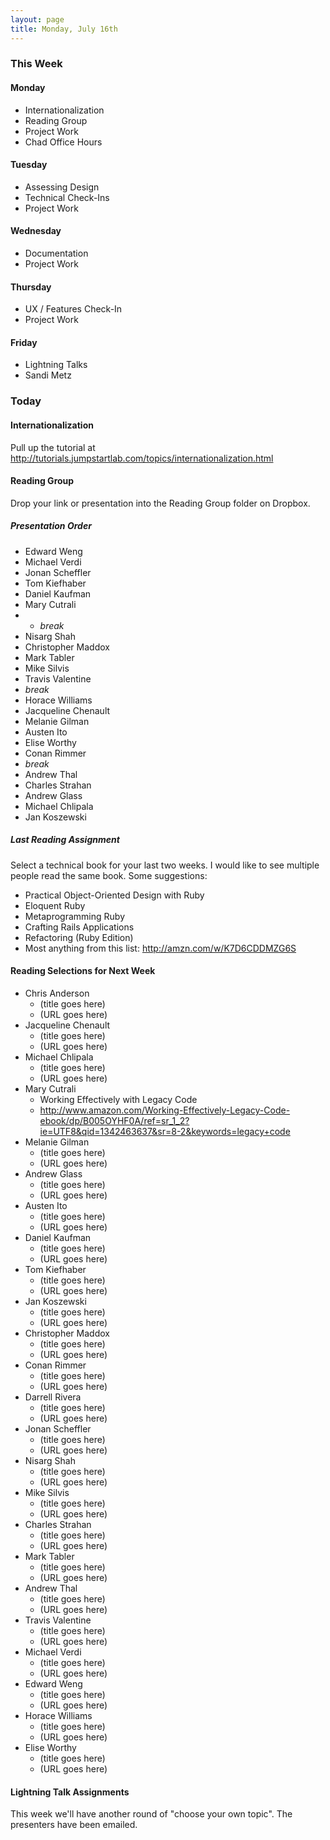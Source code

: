 ```yaml
---
layout: page
title: Monday, July 16th
---
```


### This Week

#### Monday

* Internationalization
* Reading Group
* Project Work
* Chad Office Hours

#### Tuesday

* Assessing Design
* Technical Check-Ins
* Project Work

#### Wednesday

* Documentation
* Project Work

#### Thursday

* UX / Features Check-In
* Project Work

#### Friday

* Lightning Talks
* Sandi Metz

### Today

#### Internationalization

Pull up the tutorial at http://tutorials.jumpstartlab.com/topics/internationalization.html

#### Reading Group

Drop your link or presentation into the Reading Group folder on Dropbox.

##### Presentation Order

* Edward Weng
* Michael Verdi
* Jonan Scheffler
* Tom Kiefhaber
* Daniel Kaufman
* Mary Cutrali
* * _break_
* Nisarg Shah
* Christopher Maddox
* Mark Tabler
* Mike Silvis
* Travis Valentine
* _break_
* Horace Williams
* Jacqueline Chenault
* Melanie Gilman
* Austen Ito
* Elise Worthy
* Conan Rimmer
* _break_
* Andrew Thal
* Charles Strahan
* Andrew Glass
* Michael Chlipala
* Jan Koszewski

##### Last Reading Assignment

Select a technical book for your last two weeks. I would like to see multiple people read the same book. Some suggestions:

* Practical Object-Oriented Design with Ruby
* Eloquent Ruby
* Metaprogramming Ruby
* Crafting Rails Applications
* Refactoring (Ruby Edition)
* Most anything from this list: http://amzn.com/w/K7D6CDDMZG6S
 
#### Reading Selections for Next Week

* Chris Anderson
  * (title goes here)
  * (URL goes here)
* Jacqueline Chenault
  * (title goes here)
  * (URL goes here)
* Michael Chlipala
  * (title goes here)
  * (URL goes here)
* Mary Cutrali
  * Working Effectively with Legacy Code
  * http://www.amazon.com/Working-Effectively-Legacy-Code-ebook/dp/B005OYHF0A/ref=sr_1_2?ie=UTF8&qid=1342463637&sr=8-2&keywords=legacy+code
* Melanie Gilman
  * (title goes here)
  * (URL goes here)
* Andrew Glass
  * (title goes here)
  * (URL goes here)
* Austen Ito
  * (title goes here)
  * (URL goes here)
* Daniel Kaufman
  * (title goes here)
  * (URL goes here)
* Tom Kiefhaber
  * (title goes here)
  * (URL goes here)
* Jan Koszewski
  * (title goes here)
  * (URL goes here)
* Christopher Maddox
  * (title goes here)
  * (URL goes here)
* Conan Rimmer
  * (title goes here)
  * (URL goes here)
* Darrell Rivera
  * (title goes here)
  * (URL goes here)
* Jonan Scheffler
  * (title goes here)
  * (URL goes here)
* Nisarg Shah
  * (title goes here)
  * (URL goes here)
* Mike Silvis
  * (title goes here)
  * (URL goes here)
* Charles Strahan
  * (title goes here)
  * (URL goes here)
* Mark Tabler
  * (title goes here)
  * (URL goes here)
* Andrew Thal
  * (title goes here)
  * (URL goes here)
* Travis Valentine
  * (title goes here)
  * (URL goes here)
* Michael Verdi
  * (title goes here)
  * (URL goes here)
* Edward Weng
  * (title goes here)
  * (URL goes here)
* Horace Williams
  * (title goes here)
  * (URL goes here)
* Elise Worthy
  * (title goes here)
  * (URL goes here)

#### Lightning Talk Assignments

This week we'll have another round of "choose your own topic". The presenters have been emailed.